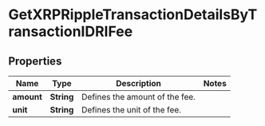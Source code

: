 

# GetXRPRippleTransactionDetailsByTransactionIDRIFee


## Properties

| Name | Type | Description | Notes |
|------------ | ------------- | ------------- | -------------|
|**amount** | **String** | Defines the amount of the fee. |  |
|**unit** | **String** | Defines the unit of the fee. |  |



